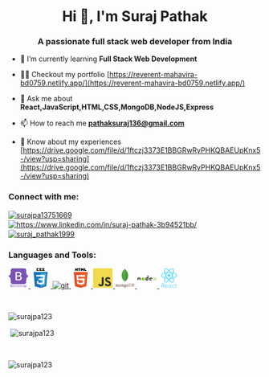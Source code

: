 <h1 align="center">Hi 👋, I'm Suraj Pathak</h1>
<h3 align="center">A passionate full stack web developer from India</h3>

- 🌱 I’m currently learning **Full Stack Web Development**

- 👨‍💻 Checkout my portfolio [https://reverent-mahavira-bd0759.netlify.app/](https://reverent-mahavira-bd0759.netlify.app/)

- 💬 Ask me about **React,JavaScript,HTML,CSS,MongoDB,NodeJS,Express**

- 📫 How to reach me **pathaksuraj136@gmail.com**

- 📄 Know about my experiences [https://drive.google.com/file/d/1ftczj3373E1BBGRwRyPHKQBAEUpKnx5-/view?usp=sharing](https://drive.google.com/file/d/1ftczj3373E1BBGRwRyPHKQBAEUpKnx5-/view?usp=sharing)

<h3 align="left">Connect with me:</h3>
<p align="left">
<a href="https://twitter.com/surajpa13751669" target="blank"><img align="center" src="https://raw.githubusercontent.com/rahuldkjain/github-profile-readme-generator/master/src/images/icons/Social/twitter.svg" alt="surajpa13751669" height="30" width="40" /></a>
<a href="https://linkedin.com/in/https://www.linkedin.com/in/suraj-pathak-3b94521bb/" target="blank"><img align="center" src="https://raw.githubusercontent.com/rahuldkjain/github-profile-readme-generator/master/src/images/icons/Social/linked-in-alt.svg" alt="https://www.linkedin.com/in/suraj-pathak-3b94521bb/" height="30" width="40" /></a>
<a href="https://instagram.com/suraj_pathak1999" target="blank"><img align="center" src="https://raw.githubusercontent.com/rahuldkjain/github-profile-readme-generator/master/src/images/icons/Social/instagram.svg" alt="suraj_pathak1999" height="30" width="40" /></a>
</p>

<h3 align="left">Languages and Tools:</h3>
<p align="left"> <a href="https://getbootstrap.com" target="_blank" rel="noreferrer"> <img src="https://raw.githubusercontent.com/devicons/devicon/master/icons/bootstrap/bootstrap-plain-wordmark.svg" alt="bootstrap" width="40" height="40"/> </a> <a href="https://www.w3schools.com/css/" target="_blank" rel="noreferrer"> <img src="https://raw.githubusercontent.com/devicons/devicon/master/icons/css3/css3-original-wordmark.svg" alt="css3" width="40" height="40"/> </a> <a href="https://git-scm.com/" target="_blank" rel="noreferrer"> <img src="https://www.vectorlogo.zone/logos/git-scm/git-scm-icon.svg" alt="git" width="40" height="40"/> </a> <a href="https://www.w3.org/html/" target="_blank" rel="noreferrer"> <img src="https://raw.githubusercontent.com/devicons/devicon/master/icons/html5/html5-original-wordmark.svg" alt="html5" width="40" height="40"/> </a> <a href="https://developer.mozilla.org/en-US/docs/Web/JavaScript" target="_blank" rel="noreferrer"> <img src="https://raw.githubusercontent.com/devicons/devicon/master/icons/javascript/javascript-original.svg" alt="javascript" width="40" height="40"/> </a> <a href="https://www.mongodb.com/" target="_blank" rel="noreferrer"> <img src="https://raw.githubusercontent.com/devicons/devicon/master/icons/mongodb/mongodb-original-wordmark.svg" alt="mongodb" width="40" height="40"/> </a> <a href="https://nodejs.org" target="_blank" rel="noreferrer"> <img src="https://raw.githubusercontent.com/devicons/devicon/master/icons/nodejs/nodejs-original-wordmark.svg" alt="nodejs" width="40" height="40"/> </a> <a href="https://reactjs.org/" target="_blank" rel="noreferrer"> <img src="https://raw.githubusercontent.com/devicons/devicon/master/icons/react/react-original-wordmark.svg" alt="react" width="40" height="40"/> </a> </p>
<br>
<p><img align="left" src="https://github-readme-stats.vercel.app/api/top-langs?username=surajpa123&show_icons=true&locale=en&layout=compact" alt="surajpa123" /></p>
<br>
<p>&nbsp;<img align="center" src="https://github-readme-stats.vercel.app/api?username=surajpa123&show_icons=true&locale=en" alt="surajpa123" /></p>
<br>
<p><img align="center" src="https://github-readme-streak-stats.herokuapp.com/?user=surajpa123&" alt="surajpa123" /></p>
